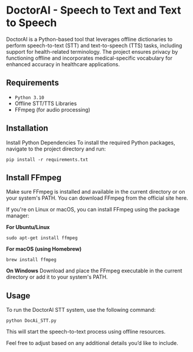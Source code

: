 # DoctorAI - Speech to Text and Text to Speech
DoctorAI is a Python-based tool that leverages offline dictionaries to perform speech-to-text (STT) and text-to-speech (TTS) tasks, including support for health-related terminology. The project ensures privacy by functioning offline and incorporates medical-specific vocabulary for enhanced accuracy in healthcare applications.

## Requirements
- `Python 3.10`
- Offline STT/TTS Libraries
- FFmpeg (for audio processing)

## Installation
Install Python Dependencies
To install the required Python packages, navigate to the project directory and run:

```shell
pip install -r requirements.txt
```
## Install FFmpeg
Make sure FFmpeg is installed and available in the current directory or on your system's PATH. You can download FFmpeg from the official site here.

If you're on Linux or macOS, you can install FFmpeg using the package manager:

**For Ubuntu/Linux**
```shell
sudo apt-get install ffmpeg
```

**For macOS (using Homebrew)**
```shell
brew install ffmpeg
```

**On Windows**
Download and place the FFmpeg executable in the current directory or add it to your system's PATH.

## Usage
To run the DoctorAI STT system, use the following command:

```shell
python DocAi_STT.py
```
This will start the speech-to-text process using offline resources.

Feel free to adjust based on any additional details you’d like to include.
